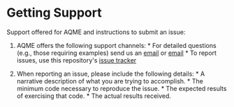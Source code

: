 # Getting Support
Support offered for AQME and instructions to submit an issue:
  1) AQME offers the following support channels:
    * For detailed questions (e.g., those requiring examples) send us an [email](mailto:jvalegre@unizar.es?subject=[aqme]) or [email](mailto:svss@colostate.edu?subject=[aqme])
    * To report issues, use this repository's [issue tracker](https://github.com/jvalegre/aqme/issues/new)

  2) When reporting an issue, please include the following details:
    * A narrative description of what you are trying to accomplish.
    * The minimum code necessary to reproduce the issue.
    * The expected results of exercising that code.
    * The actual results received.
